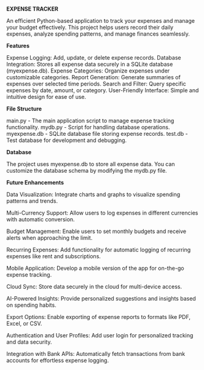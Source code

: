 **EXPENSE TRACKER**

An efficient Python-based application to track your expenses and manage your budget effectively. This project helps users record their daily expenses, analyze spending patterns, and manage finances seamlessly.

**Features**

Expense Logging: Add, update, or delete expense records.
Database Integration: Stores all expense data securely in a SQLite database (myexpense.db).
Expense Categories: Organize expenses under customizable categories.
Report Generation: Generate summaries of expenses over selected time periods.
Search and Filter: Query specific expenses by date, amount, or category.
User-Friendly Interface: Simple and intuitive design for ease of use.

**File Structure**

main.py - The main application script to manage expense tracking functionality.
mydb.py - Script for handling database operations.
myexpense.db - SQLite database file storing expense records.
test.db - Test database for development and debugging.

**Database**

The project uses myexpense.db to store all expense data. You can customize the database schema by modifying the mydb.py file.

**Future Enhancements**

Data Visualization:
Integrate charts and graphs to visualize spending patterns and trends.

Multi-Currency Support:
Allow users to log expenses in different currencies with automatic conversion.

Budget Management:
Enable users to set monthly budgets and receive alerts when approaching the limit.

Recurring Expenses:
Add functionality for automatic logging of recurring expenses like rent and subscriptions.

Mobile Application:
Develop a mobile version of the app for on-the-go expense tracking.

Cloud Sync:
Store data securely in the cloud for multi-device access.

AI-Powered Insights:
Provide personalized suggestions and insights based on spending habits.

Export Options:
Enable exporting of expense reports to formats like PDF, Excel, or CSV.

Authentication and User Profiles:
Add user login for personalized tracking and data security.

Integration with Bank APIs:
Automatically fetch transactions from bank accounts for effortless expense logging.
